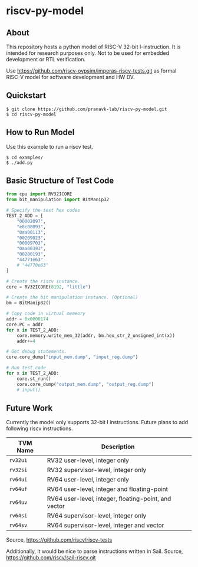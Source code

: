 riscv-py-model
================

About
-----------

This repository hosts a python model of RISC-V 32-bit I-instruction. 
It is intended for research purposes only. Not to be used for embedded 
development or RTL verification. 

Use https://github.com/riscv-ovpsim/imperas-riscv-tests.git as formal RISC-V 
model for software development and HW DV.


Quickstart
----------------

    $ git clone https://github.com/pranavk-lab/riscv-py-model.git
    $ cd riscv-py-model

How to Run Model
-------------------------------

Use this example to run a riscv test.

    $ cd examples/
    $ ./add.py

Basic Structure of Test Code
--------------------------------

```python
from cpu import RV32ICORE
from bit_manipulation import BitManip32 

# Specify the test hex codes 
TEST_2_ADD = [
    "00002097",
    "e8c08093",
    "0aa00113",
    "00209023",
    "00009703",
    "0aa00393",
    "00200193",
    "44771e63"
    # "44770e63"
]

# Create the riscv instance. 
core = RV32ICORE(8192, "little")

# Create the bit manipulation instance. (Optional)
bm = BitManip32()

# Copy code in virtual memeory
addr = 0x0000174
core.PC = addr
for x in TEST_2_ADD:
    core.memory.write_mem_32(addr, bm.hex_str_2_unsigned_int(x))
    addr+=4

# Get debug statements. 
core.core_dump("input_mem.dump", "input_reg.dump")

# Run test code
for x in TEST_2_ADD:
    core.st_run()
    core.core_dump("output_mem.dump", "output_reg.dump")
    # input()
```

Future Work
----------------

Currently the model only supports 32-bit I instructions. Future plans to 
add following riscv instructions.

TVM Name | Description
--- | ---
`rv32ui` | RV32 user-level, integer only
`rv32si` | RV32 supervisor-level, integer only
`rv64ui` | RV64 user-level, integer only
`rv64uf` | RV64 user-level, integer and floating-point
`rv64uv` | RV64 user-level, integer, floating-point, and vector
`rv64si` | RV64 supervisor-level, integer only
`rv64sv` | RV64 supervisor-level, integer and vector

Source, https://github.com/riscv/riscv-tests

Additionally, it would be nice to parse instructions written in Sail. 
Source, https://github.com/riscv/sail-riscv.git